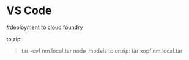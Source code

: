 # VS Code
#deployment to cloud foundry

to zip:
>tar -cvf nm.local.tar node_models
to unzip:
> tar xopf nm.local.tar

